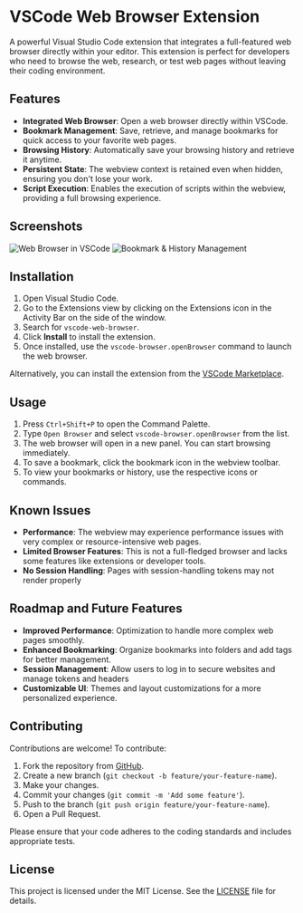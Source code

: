 <!-- @format -->

# VSCode Web Browser Extension

A powerful Visual Studio Code extension that integrates a full-featured web browser directly within your editor. This extension is perfect for developers who need to browse the web, research, or test web pages without leaving their coding environment.

## Features

-   **Integrated Web Browser**: Open a web browser directly within VSCode.
-   **Bookmark Management**: Save, retrieve, and manage bookmarks for quick access to your favorite web pages.
-   **Browsing History**: Automatically save your browsing history and retrieve it anytime.
-   **Persistent State**: The webview context is retained even when hidden, ensuring you don't lose your work.
-   **Script Execution**: Enables the execution of scripts within the webview, providing a full browsing experience.

## Screenshots

![Web Browser in VSCode](https://github.com/folarinmartins/vscode-web-browser/images/screenshot1.png)
![Bookmark & History Management](https://github.com/folarinmartins/vscode-web-browser/images/screenshot2.png)

## Installation

1. Open Visual Studio Code.
2. Go to the Extensions view by clicking on the Extensions icon in the Activity Bar on the side of the window.
3. Search for `vscode-web-browser`.
4. Click **Install** to install the extension.
5. Once installed, use the `vscode-browser.openBrowser` command to launch the web browser.

Alternatively, you can install the extension from the [VSCode Marketplace](https://marketplace.visualstudio.com/items?itemName=yourname.vscode-web-browser).

## Usage

1. Press `Ctrl+Shift+P` to open the Command Palette.
2. Type `Open Browser` and select `vscode-browser.openBrowser` from the list.
3. The web browser will open in a new panel. You can start browsing immediately.
4. To save a bookmark, click the bookmark icon in the webview toolbar.
5. To view your bookmarks or history, use the respective icons or commands.

## Known Issues

-   **Performance**: The webview may experience performance issues with very complex or resource-intensive web pages.
-   **Limited Browser Features**: This is not a full-fledged browser and lacks some features like extensions or developer tools.
-   **No Session Handling**: Pages with session-handling tokens may not render properly

## Roadmap and Future Features

-   **Improved Performance**: Optimization to handle more complex web pages smoothly.
-   **Enhanced Bookmarking**: Organize bookmarks into folders and add tags for better management.
-   **Session Management**: Allow users to log in to secure websites and manage tokens and headers
-   **Customizable UI**: Themes and layout customizations for a more personalized experience.

## Contributing

Contributions are welcome! To contribute:

1. Fork the repository from [GitHub](https://github.com/folarinmartins/vscode-web-browser).
2. Create a new branch (`git checkout -b feature/your-feature-name`).
3. Make your changes.
4. Commit your changes (`git commit -m 'Add some feature'`).
5. Push to the branch (`git push origin feature/your-feature-name`).
6. Open a Pull Request.

Please ensure that your code adheres to the coding standards and includes appropriate tests.

## License

This project is licensed under the MIT License. See the [LICENSE](LICENSE) file for details.
